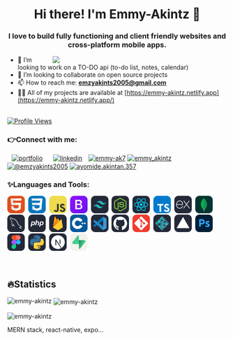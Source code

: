 <h1 align="center">Hi there! I'm Emmy-Akintz 👋</h1>
<h3 align="center">I love to build fully functioning and client friendly websites and cross-platform mobile apps.</h3>
<img align='right' width='400' src='https://miro.medium.com/v2/resize:fit:720/1*IRGHmiGsa16stedQvIaZfw.gif'>

<!--- 🔭 I’m currently working on a project with [Toraaah](https://github.com/Toraaah) -->
<!-- - 🔭 I’m currently working on a project: [real-estate-website](https://github.com/Emmy-Akintz/food-website) with [Imisioluwa](https://github.com/imisi99)-->
- 🌱 I’m looking to work on a TO-DO api (to-do list, notes, calendar)
- 👯 I’m looking to collaborate on open source projects
- 📫 How to reach me: **<emzyakints2005@gmail.com>**
- 👨‍💻 All of my projects are available at [https://emmy-akintz.netlify.app](https://emmy-akintz.netlify.app/)

<br>
<a href="https://github.com/Emmy-Akintz/">
   <img alt="Profile Views" src="https://komarev.com/ghpvc/?username=emmy-akintz&style=flat-square&label=Profile+Views&color=0891b2" />
</a>

<h3 align="left">👉Connect with me:</h3>
<p align="left">
<a style="margin: 0 10px" href="https://emmy-akintz.netlify.app/" target="blank" title="Portfolio"><img align="center" src="https://avatars.githubusercontent.com/u/115672480?v=4" alt="portfolio" height="40" width="40" /></a>
<a style="margin: 0 10px" href="https://www.linkedin.com/in/ayomide-akintan-3a10a028b/" target="blank"><img align="center" src="https://raw.githubusercontent.com/rahuldkjain/github-profile-readme-generator/master/src/images/icons/Social/linked-in-alt.svg" alt="linkedin" height="30" width="40" /></a>
<a href="https://twitter.com/emmy_ak7" target="blank"><img align="center" src="https://raw.githubusercontent.com/rahuldkjain/github-profile-readme-generator/master/src/images/icons/Social/twitter.svg" alt="emmy-ak7" height="30" width="40" /></a>
<a href="https://www.instagram.com/emmy_akintz/" target="blank"><img align="center" src="https://raw.githubusercontent.com/rahuldkjain/github-profile-readme-generator/master/src/images/icons/Social/instagram.svg" alt="emmy_akintz" height="30" width="40" /></a>
<a href="https://medium.com/@emzyakints2005" target="blank"><img align="center" src="https://raw.githubusercontent.com/rahuldkjain/github-profile-readme-generator/master/src/images/icons/Social/medium.svg" alt="@emzyakints2005" height="30" width="40" /></a>
<a href="https://web.facebook.com/ayomide.akintan.357/" target="blank"><img align="center" src="https://raw.githubusercontent.com/rahuldkjain/github-profile-readme-generator/master/src/images/icons/Social/facebook.svg" alt="ayomide.akintan.357" height="30" width="40" /></a>
</p>

<h3 align="left">✨Languages and Tools:</h3>
<p align="left">
    <img src="assets/icons/HTML.svg" alt="HTML" width="40" height="40"/>&nbsp;
    <img src="assets/icons/CSS.svg" alt="CSS" width="40" height="40"/>&nbsp;
    <img src="assets/icons/JavaScript.svg" alt="Javascript" width="40" height="40"/>&nbsp;
    <img src="assets/icons/Bootstrap.svg" alt="Bootstrap" width="40" height="40"/>&nbsp;
    <img src="assets/icons/TailwindCSS-Dark.svg" alt="Tailwind" width="40" height="40"/>&nbsp;
    <img src="assets/icons/NodeJS-Dark.svg" alt="Node JS" width="40" height="40"/>&nbsp;
    <img src="assets/icons/React-Dark.svg" alt="React" width="40" height="40"/>&nbsp;
    <!-- <img src="assets/icons/ReactiveX-Dark.svg" alt="ReactNative" width="40" height="40"/>&nbsp; -->
    <img src="assets/icons/TypeScript.svg" alt="Typescript" width="40" height="40"/>&nbsp;
    <img src="assets/icons/ExpressJS-Dark.svg" alt="ExpressJS" width="40" height="40"/>&nbsp;
    <img src="assets/icons/MongoDB.svg" alt="MongoDB" width="40" height="40"/>&nbsp;
    <img src="assets/icons/MySQL-Dark.svg" alt="MySQL" width="40" height="40"/>&nbsp;
    <img src="assets/icons/PHP-Dark.svg" alt="PHP" width="40" height="40"/>&nbsp;
    <img src="assets/icons/Firebase-Dark.svg" alt="Firebase" width="40" height="40"/>&nbsp;
    <img src="assets/icons/CPP.svg" alt="C++" width="40" height="40"/>&nbsp;
    <img src="assets/icons/VSCode-Dark.svg" alt="VS Code" width="40" height="40"/>&nbsp;
    <img src="assets/icons/Github-Dark.svg" alt="Github" width="40" height="40"/>&nbsp;
    <img src="assets/icons/Git.svg" alt="Git" width="40" height="40"/>&nbsp;
    <img src="assets/icons/Netlify-Dark.svg" alt="Netlify" width="40" height="40"/>&nbsp;
    <img src="assets/icons/Vercel-Dark.svg" alt="Vercel" width="40" height="40"/>&nbsp;
    <img src="assets/icons/Photoshop.svg" alt="Photoshop" width="40" height="40"/>&nbsp;
    <img src="assets/icons/Figma-Dark.svg" alt="Figma" width="40" height="40"/>&nbsp;
    <img src="assets/icons/Python-Dark.svg" alt="Python" width="40" height="40"/>&nbsp;
   <img src="assets/icons/NextJS-Dark.svg" alt="Python" width="40" height="40"/>&nbsp;
   <img src="assets/icons/Supabase-Light.svg" alt="Python" width="40" height="40"/>&nbsp;
</p>

<!-- <p><img align="left" src="https://github-readme-stats.vercel.app/api/top-langs?username=ay7ot&show_icons=true&locale=en&layout=compact" alt="ay7ot" /></p> -->

<!-- <p>&nbsp;<img align="center" src="https://github-readme-stats.vercel.app/api?username=ay7ot&show_icons=true&locale=en" alt="ay7ot" /></p> -->

<!-- <p><img align="center" src="https://github-readme-streak-stats.herokuapp.com/?user=ay7ot&" alt="ay7ot" /></p> -->

<!--
**Emmy-Akintz/Emmy-Akintz** is a ✨ _special_ ✨ repository because its `README.md` (this file) appears on your GitHub profile.

Here are some ideas to get you started:

- 🔭 I’m currently working on ...
- 🌱 I’m currently learning ...
- 👯 I’m looking to collaborate on ...
- 🤔 I’m looking for help with ...
- 💬 Ask me about ...
- 📫 How to reach me: ...
- 😄 Pronouns: ...
- ⚡ Fun fact: ...
-->

<br>
<h2 align="left">🔥Statistics</h2>

<p><img align="left" src="https://github-readme-stats.vercel.app/api/top-langs?username=emmy-akintz&show_icons=true&locale=en&layout=compact" alt="emmy-akintz" /></p>

<p>&nbsp;<img align="center" src="https://github-readme-stats.vercel.app/api?username=emmy-akintz&show_icons=true&locale=en" alt="emmy-akintz" /></p>

<p><img align="center" src="https://github-readme-streak-stats.herokuapp.com/?user=emmy-akintz&" alt="emmy-akintz" /></p>

MERN stack, react-native, expo...
